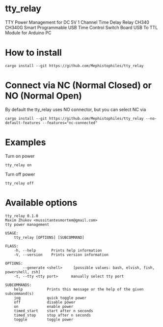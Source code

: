 # tty_relay
TTY Power Management for DC 5V 1 Channel Time Delay Relay CH340 CH340G Smart Programmable USB Time Control Switch Board USB To TTL Module for Arduino PC

# How to install
```shell
cargo install --git https://github.com/Mephistophiles/tty_relay
```

# Connect via NC (Normal Closed) or NO (Normal Open)

By default the tty_relay uses NO connector, but you can select NC via

```shell
cargo install --git https://github.com/Mephistophiles/tty_relay --no-default-features --features="nc-connected"
```

# Examples
Turn on power
```
tty_relay on
```
Turn off power
```
tty_relay off
```

# Available options

```
tty_relay 0.1.0
Maxim Zhukov <mussitantesmortem@gmail.com>
tty power management

USAGE:
    tty_relay [OPTIONS] [SUBCOMMAND]

FLAGS:
    -h, --help       Prints help information
    -V, --version    Prints version information

OPTIONS:
        --generate <shell>     [possible values: bash, elvish, fish, powershell, zsh]
    -t, --tty <tty port>      manually select tty port

SUBCOMMANDS:
    help           Prints this message or the help of the given subcommand(s)
    jog            quick toggle power
    off            disable power
    on             enable power
    timed_start    start after n seconds
    timed_stop     stop after n seconds
    toggle         toggle power
```
